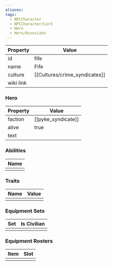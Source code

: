 ```yaml
---
aliases: 
tags:
  - NPCCharacter
  - NPCCharacter/Lord
  - Hero
  - Hero/Associate
---
```


| Property  | Value                |
| :-------- | -------------------- |
| id        | fife                 |
| name      | Fife                 |
| culture   | [[Cultures/crime_syndicates]] |
| wiki link |                      |
### Hero
| Property | Value              |
| -------- | ------------------ |
| faction  | [[pyke_syndicate]] |
| alive    | true               |
| text     |                    |

### Abilities
| Name |
| :--: |
|      |

### Traits
| Name | Value |
| ---- | ----- |
|      |       |

### Equipment Sets
| Set | Is Civilian |
| --- | ----------- |
|     |             |

### Equipment Rosters
| Item | Slot |
| ---- | ---- |
|      |      |
